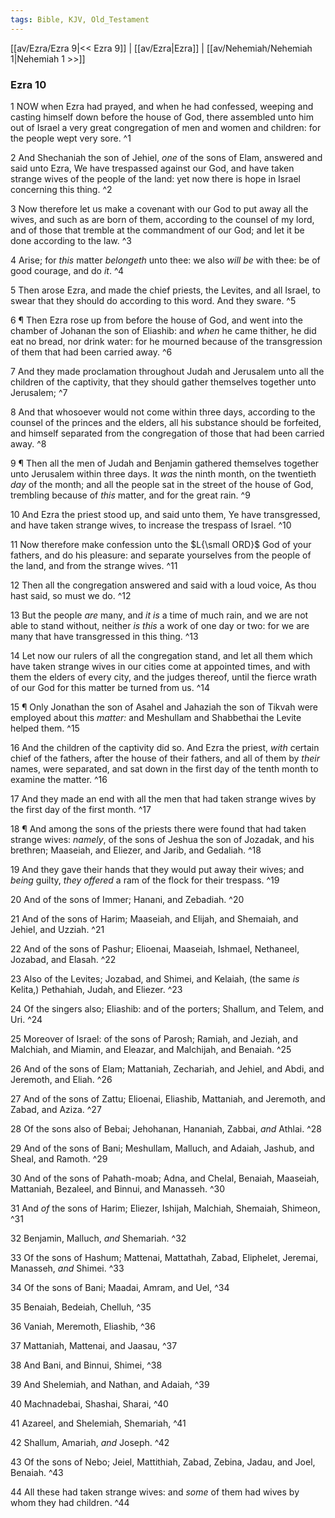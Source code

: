 ```yaml
---
tags: Bible, KJV, Old_Testament
---
```


[[av/Ezra/Ezra 9|<< Ezra 9]] | [[av/Ezra|Ezra]] | [[av/Nehemiah/Nehemiah 1|Nehemiah 1 >>]]

### Ezra 10

1 NOW when Ezra had prayed, and when he had confessed, weeping and casting himself down before the house of God, there assembled unto him out of Israel a very great congregation of men and women and children: for the people wept very sore. ^1

2 And Shechaniah the son of Jehiel, _one_ of the sons of Elam, answered and said unto Ezra, We have trespassed against our God, and have taken strange wives of the people of the land: yet now there is hope in Israel concerning this thing. ^2

3 Now therefore let us make a covenant with our God to put away all the wives, and such as are born of them, according to the counsel of my lord, and of those that tremble at the commandment of our God; and let it be done according to the law. ^3

4 Arise; for _this_ matter _belongeth_ unto thee: we also _will_ _be_ with thee: be of good courage, and do _it_. ^4

5 Then arose Ezra, and made the chief priests, the Levites, and all Israel, to swear that they should do according to this word. And they sware. ^5

6 ¶ Then Ezra rose up from before the house of God, and went into the chamber of Johanan the son of Eliashib: and _when_ he came thither, he did eat no bread, nor drink water: for he mourned because of the transgression of them that had been carried away. ^6

7 And they made proclamation throughout Judah and Jerusalem unto all the children of the captivity, that they should gather themselves together unto Jerusalem; ^7

8 And that whosoever would not come within three days, according to the counsel of the princes and the elders, all his substance should be forfeited, and himself separated from the congregation of those that had been carried away. ^8

9 ¶ Then all the men of Judah and Benjamin gathered themselves together unto Jerusalem within three days. It _was_ the ninth month, on the twentieth _day_ of the month; and all the people sat in the street of the house of God, trembling because of _this_ matter, and for the great rain. ^9

10 And Ezra the priest stood up, and said unto them, Ye have transgressed, and have taken strange wives, to increase the trespass of Israel. ^10

11 Now therefore make confession unto the $L{\small ORD}$ God of your fathers, and do his pleasure: and separate yourselves from the people of the land, and from the strange wives. ^11

12 Then all the congregation answered and said with a loud voice, As thou hast said, so must we do. ^12

13 But the people _are_ many, and _it_ _is_ a time of much rain, and we are not able to stand without, neither _is_ _this_ a work of one day or two: for we are many that have transgressed in this thing. ^13

14 Let now our rulers of all the congregation stand, and let all them which have taken strange wives in our cities come at appointed times, and with them the elders of every city, and the judges thereof, until the fierce wrath of our God for this matter be turned from us. ^14

15 ¶ Only Jonathan the son of Asahel and Jahaziah the son of Tikvah were employed about this _matter:_ and Meshullam and Shabbethai the Levite helped them. ^15

16 And the children of the captivity did so. And Ezra the priest, _with_ certain chief of the fathers, after the house of their fathers, and all of them by _their_ names, were separated, and sat down in the first day of the tenth month to examine the matter. ^16

17 And they made an end with all the men that had taken strange wives by the first day of the first month. ^17

18 ¶ And among the sons of the priests there were found that had taken strange wives: _namely_, of the sons of Jeshua the son of Jozadak, and his brethren; Maaseiah, and Eliezer, and Jarib, and Gedaliah. ^18

19 And they gave their hands that they would put away their wives; and _being_ guilty, _they_ _offered_ a ram of the flock for their trespass. ^19

20 And of the sons of Immer; Hanani, and Zebadiah. ^20

21 And of the sons of Harim; Maaseiah, and Elijah, and Shemaiah, and Jehiel, and Uzziah. ^21

22 And of the sons of Pashur; Elioenai, Maaseiah, Ishmael, Nethaneel, Jozabad, and Elasah. ^22

23 Also of the Levites; Jozabad, and Shimei, and Kelaiah, (the same _is_ Kelita,) Pethahiah, Judah, and Eliezer. ^23

24 Of the singers also; Eliashib: and of the porters; Shallum, and Telem, and Uri. ^24

25 Moreover of Israel: of the sons of Parosh; Ramiah, and Jeziah, and Malchiah, and Miamin, and Eleazar, and Malchijah, and Benaiah. ^25

26 And of the sons of Elam; Mattaniah, Zechariah, and Jehiel, and Abdi, and Jeremoth, and Eliah. ^26

27 And of the sons of Zattu; Elioenai, Eliashib, Mattaniah, and Jeremoth, and Zabad, and Aziza. ^27

28 Of the sons also of Bebai; Jehohanan, Hananiah, Zabbai, _and_ Athlai. ^28

29 And of the sons of Bani; Meshullam, Malluch, and Adaiah, Jashub, and Sheal, and Ramoth. ^29

30 And of the sons of Pahath-moab; Adna, and Chelal, Benaiah, Maaseiah, Mattaniah, Bezaleel, and Binnui, and Manasseh. ^30

31 And _of_ the sons of Harim; Eliezer, Ishijah, Malchiah, Shemaiah, Shimeon, ^31

32 Benjamin, Malluch, _and_ Shemariah. ^32

33 Of the sons of Hashum; Mattenai, Mattathah, Zabad, Eliphelet, Jeremai, Manasseh, _and_ Shimei. ^33

34 Of the sons of Bani; Maadai, Amram, and Uel, ^34

35 Benaiah, Bedeiah, Chelluh, ^35

36 Vaniah, Meremoth, Eliashib, ^36

37 Mattaniah, Mattenai, and Jaasau, ^37

38 And Bani, and Binnui, Shimei, ^38

39 And Shelemiah, and Nathan, and Adaiah, ^39

40 Machnadebai, Shashai, Sharai, ^40

41 Azareel, and Shelemiah, Shemariah, ^41

42 Shallum, Amariah, _and_ Joseph. ^42

43 Of the sons of Nebo; Jeiel, Mattithiah, Zabad, Zebina, Jadau, and Joel, Benaiah. ^43

44 All these had taken strange wives: and _some_ of them had wives by whom they had children. ^44
